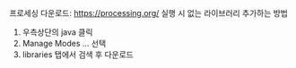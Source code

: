프로세싱 다운로드: https://processing.org/
실행 시 없는 라이브러리 추가하는 방법
1. 우측상단의 java 클릭
2. Manage Modes ... 선택
3. libraries 탭에서 검색 후 다운로드